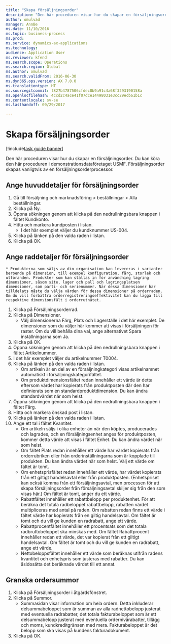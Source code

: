 ```yaml
--- 
title: "Skapa försäljningsorder"
description: "Den här proceduren visar hur du skapar en försäljningsorder."
author: omulvad
manager: AnnBe
ms.date: 11/10/2016
ms.topic: business-process
ms.prod: 
ms.service: dynamics-ax-applications
ms.technology: 
audience: Application User
ms.reviewer: kfend
ms.search.scope: Operations
ms.search.region: Global
ms.author: omulvad
ms.search.validFrom: 2016-06-30
ms.dyn365.ops.version: AX 7.0.0
ms.translationtype: HT
ms.sourcegitcommit: f827b4787506cfdec8b9a91c4a68f3293190158a
ms.openlocfilehash: 4ccd2c4ace41f07dce14498031e3cc29ecb61b1c
ms.contentlocale: sv-se
ms.lasthandoff: 09/29/2017

---
```

# <a name="create-sales-orders"></a>Skapa försäljningsorder

[!include[task guide banner](../../includes/task-guide-banner.md)]

Den här proceduren visar hur du skapar en försäljningsorder. Du kan köra den här proceduren i demonstrationsdataföretaget USMF. Försäljningsorder skapas vanligtvis av en försäljningsorderprocessor. 




## <a name="enter-sales-order-header-details"></a>Ange huvuddetaljer för försäljningsorder
1. Gå till försäljning och marknadsföring > beställningar > Alla beställningar.
2. Klicka på Ny.
3. Öppna sökningen genom att klicka på den nedrullningsbara knappen i fältet Kundkonto.
4. Hitta och markera kundposten i listan.
    * I det här exemplet väljer du kundknummer US-004.  
5. Klicka på länken på den valda raden i listan.
6. Klicka på OK.

## <a name="enter-sales-order-line-details"></a>Ange raddetaljer för försäljningsorder
    * Produkterna som säljs av din organisation kan levereras i varianter beroende på dimension, till exempel konfiguration, färg, storlek och utföranden. Produkter som kan ställas in för användning lagring dimensioner, såsom site, lager och pall och lagringsplatsen dimensioner, som parti- och serienummer. När dessa dimensioner har tilldelats måste du välja värden för dessa dimensioner på orderraden. Om du vill förbättra orderregistreringseffektivitet kan du lägga till respektive dimensionsfält i orderrutnätet.  
1. Klicka på Försäljningsorderrad.
2. Klicka på Dimensioner.
    * Välj dimensionerna Färg, Plats och Lagerställe i det här exemplet. De dimensioner som du väljer här kommer att visas i försäljningen för raster. Om du vill behålla dina val, ange alternativet Spara inställningarna som Ja.   
3. Klicka på OK.
4. Öppna sökningen genom att klicka på den nedrullningsbara knappen i fältet Artikelnummer.
5. I det här exemplet väljer du artikelnummer T0004.
6. Klicka på länken på den valda raden i listan.
    * Om artikeln är en del av en försäljningkategori visas artikelnamnet automatiskt i försäljningskategorifältet.  
    * Om produktdimensionsfältet redan innehåller ett värde är detta eftersom värdet har kopierats från produktposten där den har definierats som en standardproduktdimension. Du kan ändra standardvärdet när som helst.   
7. Öppna sökningen genom att klicka på den nedrullningsbara knappen i fältet Färg.
8. Hitta och markera önskad post i listan.
9. Klicka på länken på den valda raden i listan.
10. Ange ett tal i fältet Kvantitet.
    * Om artikeln säljs i olika enheter än när den köptes, producerades och lagrades, och en försäljningsenhet anges för produktposten, kommer detta värde att visas i fältet Enhet. Du kan ändra värdet när som helst.   
    * Om fältet Plats redan innehåller ett värde har värdet kopierats från orderrubriken eller från orderinställningarna som är kopplade till produkten. Du kan ändra värdet när som helst. Välj ett värde om fältet är tomt.   
    * Om enhetsprisfältet redan innehåller ett värde, har värdet kopierats från ett giltigt handelsavtal eller från produktposten. (Enhetspriset kan också komma från ett försäljningsavtal, men processen för att skapa försäljningsorder från försäljningsavtal skiljer sig från den som visas här.) Om fältet är tomt, anger du ett värde.   
    * Rabattfältet innehåller ett rabattbelopp per produktenhet. För att beräkna det totala radbeloppet rabattbelopp, rabatten värdet multipliceras med antal på raden.    Om rabatten redan finns ett värde i fältet värde har kopierats från en giltig handelsavtal. Om fältet är tomt och du vill ge kunden en radrabatt, ange ett värde.  
    * Rabattprocentfältet innehåller ett procentsats som det totala radbruttobeloppet ska minskas med.  Om fältet Rabattprocent innehåller redan ett värde, det var kopierat från ett giltigt handelsavtal. Om fältet är tomt och du vill ge kunden en radrabatt, ange ett värde.  
    * Nettobeloppsfältet innehåller ett värde som beräknas utifrån radens kvantitet och enhetspris som justeras med rabatter.  Du kan åsidosätta det beräknade värdet till ett annat.  

## <a name="review-the-order-totals"></a>Granska ordersummor
1. Klicka på Försäljningsorder i åtgärdsfönstret.
2. Klicka på Summor.
    * Summasidan visar information om hela ordern. Detta inkluderar delsummabeloppet som är summan av alla radnettobelopp justerat med eventuella radrabatter, det totala fakturabeloppet som är ett delsummabelopp justerat med eventuella ordernivårabatter, tillägg och moms, kundkreditgränsen med mera.  Fakturabeloppet är det belopp som ska visas på kundens fakturadokument.  
3. Klicka på OK.


